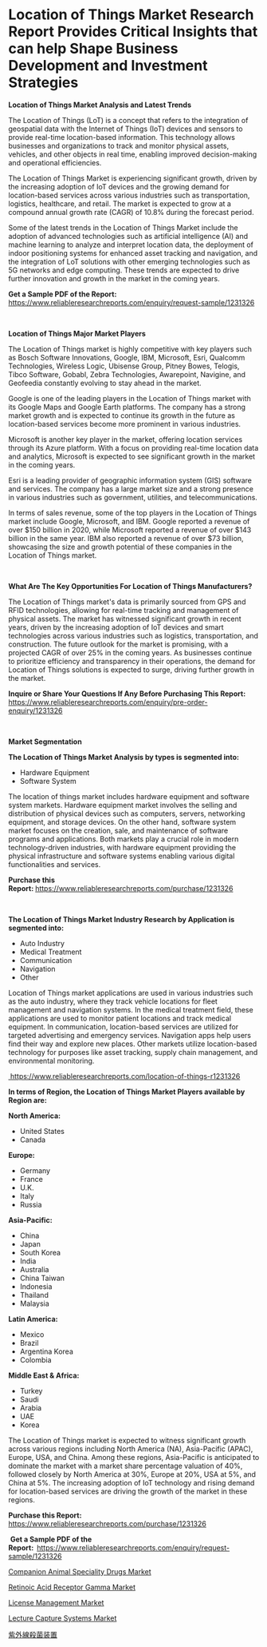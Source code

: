 <p><h1>Location of Things Market Research Report Provides Critical Insights that can help Shape Business Development and Investment Strategies</h1></p><p><strong>Location of Things Market Analysis and Latest Trends</strong></p>
<p><p>The Location of Things (LoT) is a concept that refers to the integration of geospatial data with the Internet of Things (IoT) devices and sensors to provide real-time location-based information. This technology allows businesses and organizations to track and monitor physical assets, vehicles, and other objects in real time, enabling improved decision-making and operational efficiencies.</p><p>The Location of Things Market is experiencing significant growth, driven by the increasing adoption of IoT devices and the growing demand for location-based services across various industries such as transportation, logistics, healthcare, and retail. The market is expected to grow at a compound annual growth rate (CAGR) of 10.8% during the forecast period.</p><p>Some of the latest trends in the Location of Things Market include the adoption of advanced technologies such as artificial intelligence (AI) and machine learning to analyze and interpret location data, the deployment of indoor positioning systems for enhanced asset tracking and navigation, and the integration of LoT solutions with other emerging technologies such as 5G networks and edge computing. These trends are expected to drive further innovation and growth in the market in the coming years.</p></p>
<p><strong>Get a Sample PDF of the Report:&nbsp;</strong> <a href="https://www.reliableresearchreports.com/enquiry/request-sample/1231326">https://www.reliableresearchreports.com/enquiry/request-sample/1231326</a></p>
<p>&nbsp;</p>
<p><strong>Location of Things Major Market Players</strong></p>
<p><p>The Location of Things market is highly competitive with key players such as Bosch Software Innovations, Google, IBM, Microsoft, Esri, Qualcomm Technologies, Wireless Logic, Ubisense Group, Pitney Bowes, Telogis, Tibco Software, Gobabl, Zebra Technologies, Awarepoint, Navigine, and Geofeedia constantly evolving to stay ahead in the market.</p><p>Google is one of the leading players in the Location of Things market with its Google Maps and Google Earth platforms. The company has a strong market growth and is expected to continue its growth in the future as location-based services become more prominent in various industries.</p><p>Microsoft is another key player in the market, offering location services through its Azure platform. With a focus on providing real-time location data and analytics, Microsoft is expected to see significant growth in the market in the coming years.</p><p>Esri is a leading provider of geographic information system (GIS) software and services. The company has a large market size and a strong presence in various industries such as government, utilities, and telecommunications.</p><p>In terms of sales revenue, some of the top players in the Location of Things market include Google, Microsoft, and IBM. Google reported a revenue of over $150 billion in 2020, while Microsoft reported a revenue of over $143 billion in the same year. IBM also reported a revenue of over $73 billion, showcasing the size and growth potential of these companies in the Location of Things market.</p></p>
<p>&nbsp;</p>
<p><strong>What Are The Key Opportunities For Location of Things Manufacturers?</strong></p>
<p><p>The Location of Things market's data is primarily sourced from GPS and RFID technologies, allowing for real-time tracking and management of physical assets. The market has witnessed significant growth in recent years, driven by the increasing adoption of IoT devices and smart technologies across various industries such as logistics, transportation, and construction. The future outlook for the market is promising, with a projected CAGR of over 25% in the coming years. As businesses continue to prioritize efficiency and transparency in their operations, the demand for Location of Things solutions is expected to surge, driving further growth in the market.</p></p>
<p><strong>Inquire or Share Your Questions If Any Before Purchasing This Report:</strong> <a href="https://www.reliableresearchreports.com/enquiry/pre-order-enquiry/1231326">https://www.reliableresearchreports.com/enquiry/pre-order-enquiry/1231326</a></p>
<p>&nbsp;</p>
<p><strong>Market Segmentation</strong></p>
<p><strong>The Location of Things Market Analysis by types is segmented into:</strong></p>
<p><ul><li>Hardware Equipment</li><li>Software System</li></ul></p>
<p><p>The location of things market includes hardware equipment and software system markets. Hardware equipment market involves the selling and distribution of physical devices such as computers, servers, networking equipment, and storage devices. On the other hand, software system market focuses on the creation, sale, and maintenance of software programs and applications. Both markets play a crucial role in modern technology-driven industries, with hardware equipment providing the physical infrastructure and software systems enabling various digital functionalities and services.</p></p>
<p><strong>Purchase this Report:&nbsp;</strong><a href="https://www.reliableresearchreports.com/purchase/1231326">https://www.reliableresearchreports.com/purchase/1231326</a></p>
<p>&nbsp;</p>
<p><strong>The Location of Things Market Industry Research by Application is segmented into:</strong></p>
<p><ul><li>Auto Industry</li><li>Medical Treatment</li><li>Communication</li><li>Navigation</li><li>Other</li></ul></p>
<p><p>Location of Things market applications are used in various industries such as the auto industry, where they track vehicle locations for fleet management and navigation systems. In the medical treatment field, these applications are used to monitor patient locations and track medical equipment. In communication, location-based services are utilized for targeted advertising and emergency services. Navigation apps help users find their way and explore new places. Other markets utilize location-based technology for purposes like asset tracking, supply chain management, and environmental monitoring.</p></p>
<p><a href="https://www.reliableresearchreports.com/location-of-things-r1231326">&nbsp;https://www.reliableresearchreports.com/location-of-things-r1231326</a></p>
<p><strong>In terms of Region, the Location of Things Market Players available by Region are:</strong></p>
<p>
    <p> <strong> North America: </strong>
        <ul>
            <li>United States</li>
            <li>Canada</li>
        </ul>
        </p> 
    <p> <strong> Europe: </strong>
        <ul>
            <li>Germany</li>
            <li>France</li>
            <li>U.K.</li>
            <li>Italy</li>
            <li>Russia</li>
        </ul>
        </p> 
    <p> <strong> Asia-Pacific: </strong>
        <ul>
            <li>China</li>
            <li>Japan</li>
            <li>South Korea</li>
            <li>India</li>
            <li>Australia</li>
            <li>China Taiwan</li>
            <li>Indonesia</li>
            <li>Thailand</li>
            <li>Malaysia</li>
        </ul>
        </p> 
    <p> <strong> Latin America: </strong>
        <ul>
            <li>Mexico</li>
            <li>Brazil</li>
            <li>Argentina Korea</li>
            <li>Colombia</li>
        </ul>
        </p> 
    <p> <strong> Middle East & Africa: </strong>
        <ul>
            <li>Turkey</li>
            <li>Saudi</li>
            <li>Arabia</li>
            <li>UAE</li>
            <li>Korea</li>
        </ul>
    </p>
    </p>
<p><p>The Location of Things market is expected to witness significant growth across various regions including North America (NA), Asia-Pacific (APAC), Europe, USA, and China. Among these regions, Asia-Pacific is anticipated to dominate the market with a market share percentage valuation of 40%, followed closely by North America at 30%, Europe at 20%, USA at 5%, and China at 5%. The increasing adoption of IoT technology and rising demand for location-based services are driving the growth of the market in these regions.</p></p>
<p><strong>Purchase this Report: </strong><a href="https://www.reliableresearchreports.com/purchase/1231326">https://www.reliableresearchreports.com/purchase/1231326</a></p>
<p>&nbsp;<strong>Get a Sample PDF of the Report:&nbsp;&nbsp;</strong><a href="https://www.reliableresearchreports.com/enquiry/request-sample/1231326">https://www.reliableresearchreports.com/enquiry/request-sample/1231326</a></p>
<p><strong></strong></p>
<p><p><a href="https://www.linkedin.com/pulse/companion-animal-speciality-drugs-market-exploring-share-xt1ee">Companion Animal Speciality Drugs Market</a></p><p><a href="https://www.linkedin.com/pulse/retinoic-acid-receptor-gamma-market-size-cagr-trends-2024-2030-enwec">Retinoic Acid Receptor Gamma Market</a></p><p><a href="https://github.com/Angelnienowdseej3e45z3p8c/Market-Research-Report-List-2/blob/main/license-management-market.md">License Management Market</a></p><p><a href="https://github.com/brentleyjimmiealvaradoz4l1rea/Market-Research-Report-List-2/blob/main/lecture-capture-systems-market.md">Lecture Capture Systems Market</a></p><p><a href="https://github.com/EstaSprer20231/Market-Research-Report-List-1/blob/main/781930660734.md">紫外線殺菌装置</a></p></p>